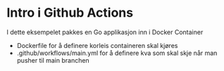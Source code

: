 # Intro i Github Actions

I dette eksempelet pakkes en Go applikasjon inn i Docker Container

* Dockerfile for å definere korleis containeren skal kjøres
* .github/workflows/main.yml for å definere kva som skal skje når man pusher til main branchen
